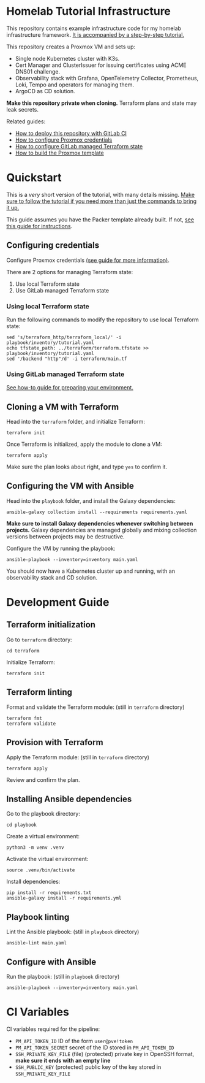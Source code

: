 # Homelab Tutorial Infrastructure

This repository contains example infrastructure code for my homelab infrastructure framework.
[It is accompanied by a step-by-step tutorial.](https://lkummer.github.io/homelab-wiki/tutorial/part-1-preparation/)

This repository creates a Proxmox VM and sets up:

* Single node Kubernetes cluster with K3s.
* Cert Manager and ClusterIssuer for issuing certificates using ACME DNS01 challenge.
* Observability stack with Grafana, OpenTelemetry Collector, Prometheus, Loki, Tempo and operators for managing them.
* ArgoCD as CD solution.

**Make this repository private when cloning.**
Terraform plans and state may leak secrets.

Related guides:

* [How to deploy this repository with GitLab CI](https://lkummer.github.io/homelab-wiki/how-to/gitlab-automation/)
* [How to configure Proxmox credentials](https://lkummer.github.io/homelab-wiki/how-to/proxmox-api-tokens/)
* [How to configure GitLab managed Terraform state](https://lkummer.github.io/homelab-wiki/how-to/gitlab-managed-state/)
* [How to build the Proxmox template](https://lkummer.github.io/homelab-wiki/how-to/packer-template/)

# Quickstart

This is a *very* short version of the tutorial, with many details missing.
[Make sure to follow the tutorial if you need more than just the commands to bring it up.](https://lkummer.github.io/homelab-wiki/tutorial/part-1-preparation/)

This guide assumes you have the Packer template already built.
If not, [see this guide for instructions](https://lkummer.github.io/homelab-wiki/how-to/packer-template/).

## Configuring credentials

Configure Proxmox credentials [(see guide for more information)](https://lkummer.github.io/homelab-wiki/how-to/proxmox-api-tokens/#managing-credentials-when-working).

There are 2 options for managing Terraform state:

1. Use local Terraform state
2. Use GitLab managed Terraform state

### Using local Terraform state

Run the following commands to modify the repository to use local Terraform state:

```
sed 's/terraform_http/terraform_local/' -i playbook/inventory/tutorial.yaml
echo tfstate_path: ../terraform/terraform.tfstate >> playbook/inventory/tutorial.yaml
sed '/backend "http"/d' -i terraform/main.tf
```

### Using GitLab managed Terraform state

[See how-to guide for preparing your environment.](https://lkummer.github.io/homelab-wiki/how-to/gitlab-managed-state/#preparing-local-environment)

## Cloning a VM with Terraform

Head into the `terraform` folder, and initialize Terraform:

```
terraform init
```

Once Terraform is initialized, apply the module to clone a VM:

```
terraform apply
```

Make sure the plan looks about right, and type `yes` to confirm it.

## Configuring the VM with Ansible

Head into the `playbook` folder, and install the Galaxy dependencies:

```
ansible-galaxy collection install --requirements requirements.yaml
```

**Make sure to install Galaxy dependencies whenever switching between projects.**
Galaxy dependencies are managed globally and mixing collection versions between projects may be destructive.

Configure the VM by running the playbook:

```
ansible-playbook --inventory=inventory main.yaml
```

You should now have a Kubernetes cluster up and running, with an observability stack and CD solution.

# Development Guide

## Terraform initialization

Go to `terraform` directory:

```
cd terraform
```

Initialize Terraform:

```
terraform init
```

## Terraform linting

Format and validate the Terraform module:
(still in `terraform` directory)

```
terraform fmt
terraform validate
```

## Provision with Terraform

Apply the Terraform module:
(still in `terraform` directory)

```
terraform apply
```

Review and confirm the plan.

## Installing Ansible dependencies

Go to the playbook directory:

```
cd playbook
```

Create a virtual environment:

```
python3 -m venv .venv
```

Activate the virtual environment:

```
source .venv/bin/activate
```

Install dependencies:

```
pip install -r requirements.txt
ansible-galaxy install -r requirements.yml
```

## Playbook linting

Lint the Ansible playbook:
(still in `playbook` directory)

```
ansible-lint main.yaml
```

## Configure with Ansible

Run the playbook:
(still in `playbook` directory)

```
ansible-playbook --inventory=inventory main.yaml
```

# CI Variables

CI variables required for the pipeline:

* `PM_API_TOKEN_ID` ID of the form `user@pve!token`
* `PM_API_TOKEN_SECRET` secret of the ID stored in `PM_API_TOKEN_ID`
* `SSH_PRIVATE_KEY_FILE` (file) (protected) private key in OpenSSH format, **make sure it ends with an empty line**
* `SSH_PUBLIC_KEY` (protected) public key of the key stored in `SSH_PRIVATE_KEY_FILE`
